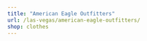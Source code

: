```yaml
---
title: "American Eagle Outfitters"
url: /las-vegas/american-eagle-outfitters/
shop: clothes
---
```

